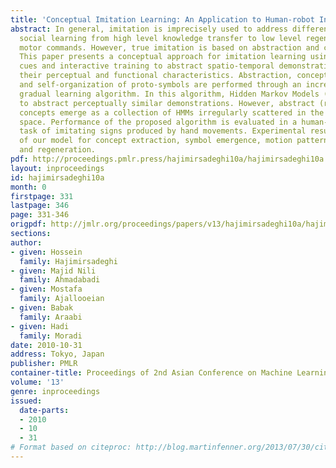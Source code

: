 ```yaml
---
title: 'Conceptual Imitation Learning: An Application to Human-robot Interaction'
abstract: In general, imitation is imprecisely used to address different levels of
  social learning from high level knowledge transfer to low level regeneration of
  motor commands. However, true imitation is based on abstraction and conceptualization.
  This paper presents a conceptual approach for imitation learning using feedback
  cues and interactive training to abstract spatio-temporal demonstrations based on
  their perceptual and functional characteristics. Abstraction, concept acquisition,
  and self-organization of proto-symbols are performed through an incremental and
  gradual learning algorithm. In this algorithm, Hidden Markov Models (HMMs) are used
  to abstract perceptually similar demonstrations. However, abstract (relational)
  concepts emerge as a collection of HMMs irregularly scattered in the perceptual
  space. Performance of the proposed algorithm is evaluated in a human-robot interaction
  task of imitating signs produced by hand movements. Experimental results show efficiency
  of our model for concept extraction, symbol emergence, motion pattern recognition,
  and regeneration.
pdf: http://proceedings.pmlr.press/hajimirsadeghi10a/hajimirsadeghi10a.pdf
layout: inproceedings
id: hajimirsadeghi10a
month: 0
firstpage: 331
lastpage: 346
page: 331-346
origpdf: http://jmlr.org/proceedings/papers/v13/hajimirsadeghi10a/hajimirsadeghi10a.pdf
sections: 
author:
- given: Hossein
  family: Hajimirsadeghi
- given: Majid Nili
  family: Ahmadabadi
- given: Mostafa
  family: Ajallooeian
- given: Babak
  family: Araabi
- given: Hadi
  family: Moradi
date: 2010-10-31
address: Tokyo, Japan
publisher: PMLR
container-title: Proceedings of 2nd Asian Conference on Machine Learning
volume: '13'
genre: inproceedings
issued:
  date-parts:
  - 2010
  - 10
  - 31
# Format based on citeproc: http://blog.martinfenner.org/2013/07/30/citeproc-yaml-for-bibliographies/
---
```

